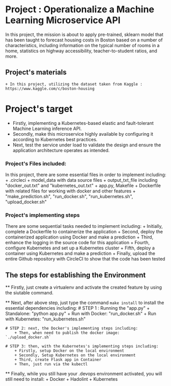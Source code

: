 # Project : Operationalize a Machine Learning Microservice API
In this project, the mission is about to apply pre-trained, sklearn model that has been taught to forecast housing costs in Boston based on a number of characteristics, including information on the typical number of rooms in a home, statistics on highway accessibility, teacher-to-student ratios, and more.

## Project's materials
    + In this project, utilizing the dataset taken from Kaggle : https://www.kaggle.com/c/boston-housing

# Project's target
+ Firstly, implementing a Kubernetes-based elastic and fault-tolerant Machine Learning inference API.
+ Secondly, make this microservice highly available by configuring it according to Kubernetes best practices. 
+ Next, test the service under load to validate the design and ensure the application architecture operates as intended.

### Project's Files included:
In this project, there are some essential files in order to implement including:
    + .circleci 
    + model_data with data source files
    + output_txt_file including "docker_out.txt" and "kubernetes_out.txt"
    + app.py, Makefile
    + Dockerfile with related files for working with docker and other features
    + "make_prediction.sh", "run_docker.sh", "run_kubernetes.sh", "upload_docker.sh" 

### Project's implementing steps
There are some sequential tasks needed to implement including:
    + Initially, complete a Dockerfile to containerize the application 
    + Second, deploy the containerized application using Docker and make a prediction 
    + Third, enhance the logging in the source code for this application 
    + Fourth, configure Kubernetes and set up a Kubernetes cluster
    + Fifth, deploy a container using Kubernetes and make a prediction 
    + Finally, upload the entire Github repository with CircleCI to show that the code has been tested

## The steps for establishing the Environment
** Firstly, just create a virtualenv and activate the created feature by using the siutable command.

** Next, after above step, just type the command `make install` to install the essential dependencies including:
    # STEP 1 : Running the "app.py"
        + Standalone:  "python app.py"
        + Run with Docker:  "run_docker.sh"
        + Run with Kubernetes:  "run_kubernetes.sh"

    # STEP 2: next, the Docker's implementing steps including:
        + Then, when need to publish the docker image: `./upload_docker.sh`

    # STEP 3: then, with the Kubernetes's implementing steps including:
        + Firstly, setup Docker on the local environment
        + Secondly, Setup Kubernetes on the local environment
        + Third, create Flask app in Container
        + Then, just run via the kubectl
        
** Finally, while you still have your .devops environment activated, you will still need to install:
        + Docker
        + Hadolint
        + Kubernetes


 
